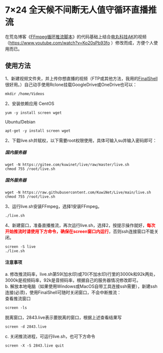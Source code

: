 # 7×24 全天候不间断无人值守循环直播推流
在荒岛博客《<a href="https://lala.im/4816.html" target="_blank">FFmpeg循环推流脚本</a>》的代码基础上结合<a href="https://www.youtube.com/@AkilaZhang" target="_blank">电丸科技AK</a>的视频（https://www.youtube.com/watch?v=Ko20sPb93fo ）修改而成，方便个人使用而已。
## 使用方法
1、新建视频文件夹，并上传你想直播的视频（FTP或其他方法，我用的<a href="http://www.hostbuf.com/t/988.html" target="_blank">FinalShell</a>很好用。）自己动手使用Rclone挂载GoogleDrive或OneDrive也可以：
```
mkdir /home/Videos
```
2、安装依赖应用
CentOS
```
yum -y install screen wget
```
Ubuntu/Debian
```
apt-get -y install screen wget
```
2、下载live.sh并赋权，以下需要root权限使用，具体可输入su并输入密码即可：
##### 国内服务器
```
wget -N https://gitee.com/kuwinet/live/raw/master/live.sh
chmod 755 /root/live.sh
```
##### 国外服务器
```
wget -N https://raw.githubusercontent.com/KuwiNet/Live/main/live.sh
chmod 755 /root/live.sh
```
3、运行live.sh安装FFmpeg，选择1安装FFmpeg。
```
./live.sh
```
4、新建窗口，准备直播推流，再次运行live.sh，选择2，按提示操作就好，<b><font color=red>每次开始推流时请使用下方命令，确保在screen窗口内运行</font></b>，否则ssh连接窗口不能关闭。
```
screen -S live
./live.sh
```
#### 注意事项
a. 修改推流码率，live.sh第59(加水印)或70(不加水印)行里的3000k和92k两处，3000k是视频码率，92k是音频码率，根据自己的服务器情况修改即可。</br>
b. 解放本地电脑（如果使用Windows或MacOS自带工具连接ssh需要），新建ssh连接(必须)，使用FinalShell可随时关闭窗口，不会中断推流：</br>
查看推流窗口
```
screen -ls
```
脱离窗口，2843.live表示要脱离的窗口，根据上述查看结果写
```
screen -d 2843.live
```
c. 关闭推流进程，可运行live.sh，也可下方命令
```
screen -X -S 2843.live quit
```
